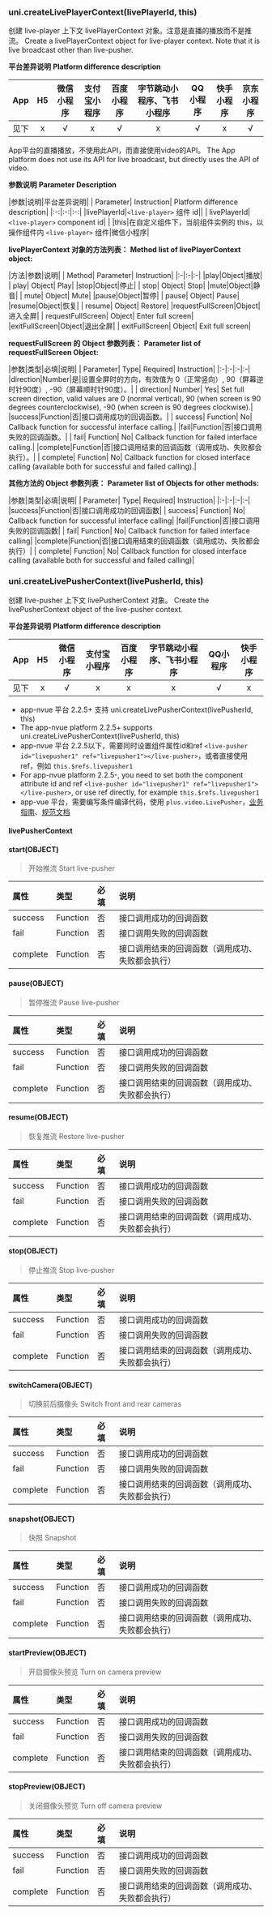 ### uni.createLivePlayerContext(livePlayerId, this)
创建 live-player 上下文 livePlayerContext 对象。注意是直播的播放而不是推流。
Create a livePlayerContext object for live-player context. Note that it is live broadcast other than live-pusher.

**平台差异说明**
**Platform difference description**

|App|H5|微信小程序|支付宝小程序|百度小程序|字节跳动小程序、飞书小程序|QQ小程序|快手小程序|京东小程序|
|:-:|:-:|:-:|:-:|:-:|:-:|:-:|:-:|:-:|
|见下|x|√|x|√|x|√|x|√|

App平台的直播播放，不使用此API，而直接使用video的API。
The App platform does not use its API for live broadcast, but directly uses the API of video.

**参数说明**
**Parameter Description**

|参数|说明|平台差异说明|
| Parameter| Instruction| Platform difference description|
|:-:|:-:|:-:|
|livePlayerId|``<live-player>`` 组件 id||
| livePlayerId| `<live-player>` component id| |
|this|在自定义组件下，当前组件实例的 this，以操作组件内 ``<live-player>`` 组件|微信小程序|

**livePlayerContext 对象的方法列表：**
**Method list of livePlayerContext object:**

|方法|参数|说明|
| Method| Parameter| Instruction|
|:-|:-|:-|
|play|Object|播放|
| play| Object| Play|
|stop|Object|停止|
| stop| Object| Stop|
|mute|Object|静音|
| mute| Object| Mute|
|pause|Object|暂停|
| pause| Object| Pause|
|resume|Object|恢复|
| resume| Object| Restore|
|requestFullScreen|Object|进入全屏|
| requestFullScreen| Object| Enter full screen|
|exitFullScreen|Object|退出全屏|
| exitFullScreen| Object| Exit full screen|

**requestFullScreen 的 Object 参数列表：**
**Parameter list of requestFullScreen Object:**

|参数|类型|必填|说明|
| Parameter| Type| Required| Instruction|
|:-|:-|:-|:-|
|direction|Number|是|设置全屏时的方向，有效值为 0（正常竖向）, 90（屏幕逆时针90度）, -90（屏幕顺时针90度）。|
| direction| Number| Yes| Set full screen direction, valid values are 0 (normal vertical), 90 (when screen is 90 degrees counterclockwise), -90 (when screen is 90 degrees clockwise).|
|success|Function|否|接口调用成功的回调函数。|
| success| Function| No| Callback function for successful interface calling.|
|fail|Function|否|接口调用失败的回调函数。|
| fail| Function| No| Callback function for failed interface calling.|
|complete|Function|否|接口调用结束的回调函数（调用成功、失败都会执行）。|
| complete| Function| No| Callback function for closed interface calling (available both for successful and failed calling).|

**其他方法的 Object 参数列表：**
**Parameter list of Objects for other methods:**

|参数|类型|必填|说明|
| Parameter| Type| Required| Instruction|
|:-|:-|:-|:-|
|success|Function|否|接口调用成功的回调函数|
| success| Function| No| Callback function for successful interface calling|
|fail|Function|否|接口调用失败的回调函数|
| fail| Function| No| Callback function for failed interface calling|
|complete|Function|否|接口调用结束的回调函数（调用成功、失败都会执行）|
| complete| Function| No| Callback function for closed interface calling (available both for successful and failed calling)|



### uni.createLivePusherContext(livePusherId, this)
创建 live-pusher 上下文 livePusherContext 对象。
Create the livePusherContext object of the live-pusher context.

**平台差异说明**
**Platform difference description**

|App|H5|微信小程序|支付宝小程序|百度小程序|字节跳动小程序、飞书小程序|QQ小程序|快手小程序|
|:-:|:-:|:-:|:-:|:-:|:-:|:-:|:-:|
|见下|x|√|x|x|x|√|x|

- app-nvue 平台 2.2.5+ 支持 uni.createLivePusherContext(livePusherId, this)
- The app-nvue platform 2.2.5+ supports uni.createLivePusherContext(livePusherId, this)
- app-nvue 平台 2.2.5以下，需要同时设置组件属性id和ref ``<live-pusher id="livepusher1" ref="livepusher1"></live-pusher>``，或者直接使用 ref，例如 ``this.$refs.livepusher1``
- For app-nvue platform 2.2.5-, you need to set both the component attribute id and ref `<live-pusher id="livepusher1" ref="livepusher1"></live-pusher>`, or use ref directly, for example `this.$refs.livepusher1`
- app-vue 平台，需要编写条件编译代码，使用 `plus.video.LivePusher`，[业务指南](https://ask.dcloud.net.cn/article/13416)、[规范文档](http://www.html5plus.org/doc/zh_cn/video.html#plus.video.LivePusher)

#### livePusherContext
#### start(OBJECT)
> 开始推流
> Start live-pusher

|属性|类型|必填|说明|
|:--|:--|:--|:--|
|success|Function|否|接口调用成功的回调函数||
|fail|Function|否|接口调用失败的回调函数||
|complete|Function|否|接口调用结束的回调函数（调用成功、失败都会执行）|&nbsp;|

#### pause(OBJECT)
> 暂停推流
> Pause live-pusher

|属性|类型|必填|说明|
|:--|:--|:--|:--|
|success|Function|否|接口调用成功的回调函数||
|fail|Function|否|接口调用失败的回调函数||
|complete|Function|否|接口调用结束的回调函数（调用成功、失败都会执行）|&nbsp;|

#### resume(OBJECT)
> 恢复推流
> Restore live-pusher

|属性|类型|必填|说明|
|:--|:--|:--|:--|
|success|Function|否|接口调用成功的回调函数||
|fail|Function|否|接口调用失败的回调函数||
|complete|Function|否|接口调用结束的回调函数（调用成功、失败都会执行）|&nbsp;|


#### stop(OBJECT)
> 停止推流
> Stop live-pusher

|属性|类型|必填|说明|
|:--|:--|:--|:--|
|success|Function|否|接口调用成功的回调函数||
|fail|Function|否|接口调用失败的回调函数||
|complete|Function|否|接口调用结束的回调函数（调用成功、失败都会执行）|&nbsp;|

#### switchCamera(OBJECT)
> 切换前后摄像头
> Switch front and rear cameras

|属性|类型|必填|说明|
|:--|:--|:--|:--|
|success|Function|否|接口调用成功的回调函数||
|fail|Function|否|接口调用失败的回调函数||
|complete|Function|否|接口调用结束的回调函数（调用成功、失败都会执行）|&nbsp;|

#### snapshot(OBJECT)
> 快照
> Snapshot

|属性|类型|必填|说明|
|:--|:--|:--|:--|
|success|Function|否|接口调用成功的回调函数||
|fail|Function|否|接口调用失败的回调函数||
|complete|Function|否|接口调用结束的回调函数（调用成功、失败都会执行）|&nbsp;|

#### startPreview(OBJECT)
> 开启摄像头预览
> Turn on camera preview

|属性|类型|必填|说明|
|:--|:--|:--|:--|
|success|Function|否|接口调用成功的回调函数||
|fail|Function|否|接口调用失败的回调函数||
|complete|Function|否|接口调用结束的回调函数（调用成功、失败都会执行）|&nbsp;|

#### stopPreview(OBJECT)
> 关闭摄像头预览
> Turn off camera preview

|属性|类型|必填|说明|
|:--|:--|:--|:--|
|success|Function|否|接口调用成功的回调函数||
|fail|Function|否|接口调用失败的回调函数||
|complete|Function|否|接口调用结束的回调函数（调用成功、失败都会执行）|&nbsp;|
